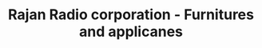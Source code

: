 ---
title: "Rajan Radio corporation - Furnitures and applicanes"
url: /harur/rajan-radio-corporation-furnitures-and-applicanes/
shop: electronics
---